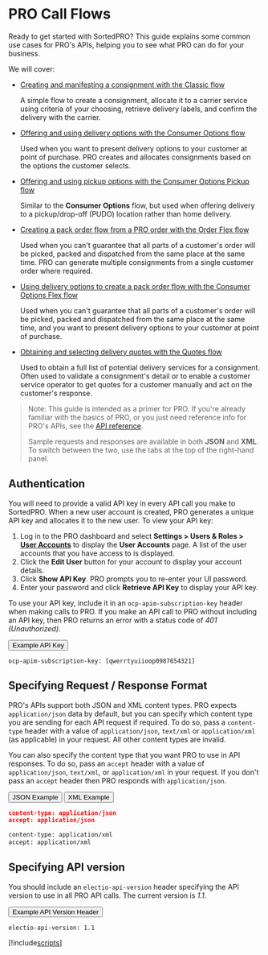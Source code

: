 # PRO Call Flows

Ready to get started with SortedPRO? This guide explains some common use cases for PRO's APIs, helping you to see what PRO can do for your business. 

We will cover:

* [Creating and manifesting a consignment with the Classic flow](/api/flows/classic_flow.html)
   
   A simple flow to create a consignment, allocate it to a carrier service using criteria of your choosing, retrieve delivery labels, and confirm the delivery with the carrier. 

* [Offering and using delivery options with the Consumer Options flow](/api/flows/consumer_options_flow.html) 

   Used when you want to present delivery options to your customer at point of purchase. PRO creates and allocates consignments based on the options the customer selects.

* [Offering and using pickup options with the Consumer Options Pickup flow](/api/flows/consumer_options_pickup_flow.html)

   Similar to the **Consumer Options** flow, but used when offering delivery to a pickup/drop-off (PUDO) location rather than home delivery. 

* [Creating a pack order flow from a PRO order with the Order Flex flow](/api/flows/order_flex_flow.html)

   Used when you can't guarantee that all parts of a customer's order will be picked, packed and dispatched from the same place at the same time. PRO can generate multiple consignments from a single customer order where required.

* [Using delivery options to create a pack order flow with the Consumer Options Flex flow](/api/flows/consumer_options_flex_flow.html)

   Used when you can't guarantee that all parts of a customer's order will be picked, packed and dispatched from the same place at the same time, and you want to present delivery options to your customer at point of purchase.

* [Obtaining and selecting delivery quotes with the Quotes flow](/api/flows/quotes_flow.html)

   Used to obtain a full list of potential delivery services for a consignment. Often used to validate a consignment's detail or to enable a customer service operator to get quotes for a customer manually and act on the customer's response.

> <span class="note-header">Note:</span>
> This guide is intended as a primer for PRO. If you're already familiar with the basics of PRO, or you just need reference info for PRO's APIs, see the <a href="https://docs.electioapp.com/#/api">API reference</a>.
>
> Sample requests and responses are available in both <strong>JSON</strong> and <strong>XML</strong>. To switch between the two, use the tabs at the top of the right-hand panel.

## Authentication

You will need to provide a valid API key in every API call you make to SortedPRO. When a new user account is created, PRO generates a unique API key and allocates it to the new user. To view your API key:

1. Log in to the PRO dashboard and select **Settings > Users & Roles > [User Accounts](https://www.electioapp.com/Company/UserAccounts)** to display the **User Accounts** page. A list of the user accounts that you have access to is displayed.
2. Click the **Edit User** button for your account to display your account details.
3. Click **Show API Key**. PRO prompts you to re-enter your UI password.
4. Enter your password and click **Retrieve API Key** to display your API key.

To use your API key, include it in an `ocp-apim-subscription-key` header when making calls to PRO. If you make an API call to PRO without including an API key, then PRO returns an error with a status code of _401 (Unauthorized)_.

<div class="tab">
    <button class="staticTabButton">Example API Key</button>
</div>
<div id="apikeyexample" class="staticTabContent">

   ```
   ocp-apim-subscription-key: [qwerrtyuiioop0987654321]
   ```

</div>   

## Specifying Request / Response Format

PRO's APIs support both JSON and XML content types. PRO expects `application/json` data by default, but you can specify which content type you are sending for each API request if required. To do so, pass a `content-type` header with a value of `application/json`, `text/xml` or `application/xml` (as applicable) in your request. All other content types are invalid.

You can also specify the content type that you want PRO to use in API responses. To do so, pass an `accept` header with a value of `application/json`, `text/xml`, or `application/xml` in your request. If you don't pass an `accept` header then PRO responds with `application/json`.

<div class="tab">
    <button class="requestTabLinks" onclick="openRequestTab(event, 'json')" id="defaultRequest">JSON Example</button>
    <button class="requestTabLinks" onclick="openRequestTab(event, 'xml')">XML Example</button>
</div>

<div id="json"  class="requestTabContent">

```json
content-type: application/json
accept: application/json
```

</div>

<div id="xml"  class="requestTabContent">

```xml
content-type: application/xml
accept: application/xml
```
</div>

## Specifying API version

You should include an `electio-api-version` header specifying the API version to use in all PRO API calls. The current version is _1.1_.

<div class="tab">
    <button class="staticTabButton">Example API Version Header</button>
</div>
<div id="apikeyexample" class="staticTabContent">

   ```
   electio-api-version: 1.1
   ```

</div>   

[!include[scripts](../includes/scripts.md)]